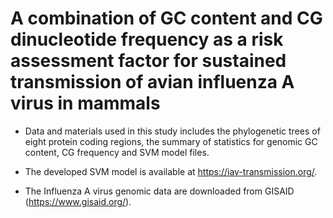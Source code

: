 # A combination of GC content and CG dinucleotide frequency as a risk assessment factor for sustained transmission of avian influenza A virus in mammals

+ Data and materials used in this study includes the phylogenetic trees of eight protein coding regions, the summary of statistics for genomic GC content, CG frequency and SVM model files.

+ The developed SVM model is available at https://iav-transmission.org/.

+ The Influenza A virus genomic data are downloaded from GISAID (https://www.gisaid.org/). 
